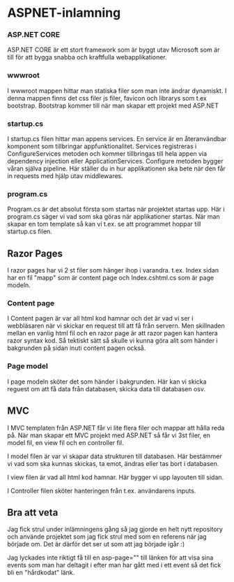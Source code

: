 # ASPNET-inlamning

### ASP.NET CORE
ASP.NET CORE är ett stort framework som är byggt utav Microsoft som är till för att bygga snabba och kraftfulla webapplikationer.

### wwwroot
I wwwroot mappen hittar man statiska filer som man inte ändrar dynamiskt. I denna mappen finns det css filer js filer, favicon och librarys som t.ex bootstrap.
Bootstrap kommer till när man skapar ett projekt med ASP.NET

### startup.cs
I startup.cs filen hittar man appens services. En service är en återanvändbar komponent som tillbringar appfunktionalitet. Services registreras i ConfigureServices metoden och kommer
tillbringas till hela appen via dependency injection eller ApplicationServices.
Configure metoden bygger våran själva pipeline. Här ställer du in hur applikationen ska bete när den får in requests med hjälp utav middlewares.

### program.cs
Program.cs är det absolut första som startas när projektet startas upp. Här i program.cs säger vi vad som ska göras när applikationer startas. När man skapar en tom template så
kan vi t.ex. se att programmet hoppar till startup.cs filen.

## Razor Pages
I razor pages har vi 2 st filer som hänger ihop i varandra. t.ex. Index sidan har en fil "mapp" som är content page och Index.cshtml.cs som är page modeln.

### Content page
I Content pagen är var all html kod hamnar och det är vad vi ser i webbläsaren när vi skickar en request till att få från servern. Men skillnaden mellan en vanlig html fil och en
razor page är att razor pagen kan hantera razor syntax kod. Så tektiskt sätt så skulle vi kunna göra allt som händer i bakgrunden på sidan inuti content pagen också.

### Page model
I page modeln sköter det som händer i bakgrunden. Här kan vi skicka reguest om att få data från databasen, skicka data till databasen osv.

## MVC
I MVC templaten från ASP.NET får vi lite flera filer och mappar att hålla reda på. När man skapar ett MVC projekt med ASP.NET så får vi 3st filer, en model fil, en view fil och en controller fil.

I model filen är var vi skapar data strukturen till databasen. Här bestämmer vi vad som ska kunnas skickas, ta emot, ändras eller tas bort i databasen.

I view filen är vad all html kod hamnar. Här bygger vi upp layouten till sidan.

I Controller filen sköter hanteringen från t.ex. användarens inputs.

## Bra att veta
Jag fick strul under inlämningens gång så jag gjorde en helt nytt repository och använde projektet som jag fick strul med som en referens när jag började om. Det är därför det ser ut som att jag började igår :)

Jag lyckades inte riktigt få till en asp-page="" till länken för att visa sina events som man har deltagit i efter man har gått med i ett event så det fick bli en "hårdkodat" länk.
